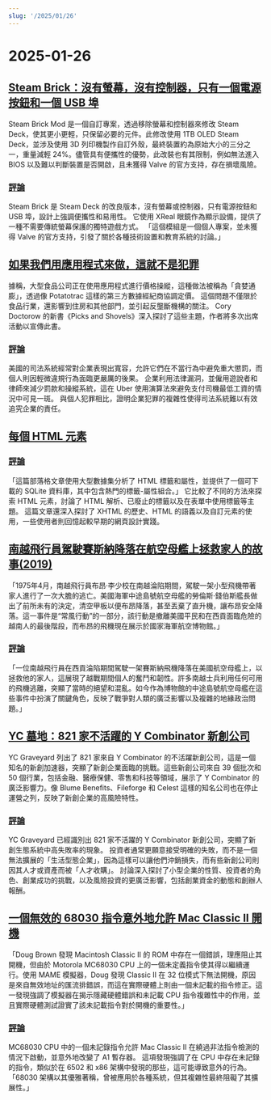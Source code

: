 ```yaml
---
slug: '/2025/01/26'
---
```


# 2025-01-26

## [Steam Brick：沒有螢幕，沒有控制器，只有一個電源按鈕和一個 USB 埠](https://crastinator-pro.github.io/steam-brick/)

Steam Brick Mod 是一個自訂專案，透過移除螢幕和控制器來修改 Steam Deck，使其更小更輕，只保留必要的元件。此修改使用 1TB OLED Steam Deck，並涉及使用 3D 列印機製作自訂外殼，最終裝置約為原始大小的三分之一，重量減輕 24%。儘管具有便攜性的優勢，此改裝也有其限制，例如無法進入 BIOS 以及難以判斷裝置是否開啟，且未獲得 Valve 的官方支持，存在損壞風險。

### [評論](https://news.ycombinator.com/item?id=42825441)

Steam Brick 是 Steam Deck 的改良版本，沒有螢幕或控制器，只有電源按鈕和 USB 埠，設計上強調便攜性和易用性。 它使用 XReal 眼鏡作為顯示設備，提供了一種不需要傳統螢幕保護的獨特遊戲方式。 「這個模組是一個個人專案，並未獲得 Valve 的官方支持，引發了關於各種技術設置和教育系統的討論。」

## [如果我們用應用程式來做，這就不是犯罪](https://pluralistic.net/2025/01/25/potatotrac/#carbo-loading)

據稱，大型食品公司正在使用應用程式進行價格操縱，這種做法被稱為「貪婪通膨」，透過像 Potatotrac 這樣的第三方數據經紀商協調定價。 這個問題不僅限於食品行業，還影響到住房和其他部門，並引起反壟斷機構的關注。 Cory Doctorow 的新書《Picks and Shovels》深入探討了這些主題，作者將多次出席活動以宣傳此書。

### [評論](https://news.ycombinator.com/item?id=42830646)

美國的司法系統經常對企業表現出寬容，允許它們在不當行為中避免重大懲罰，而個人則因輕微違規行為面臨更嚴厲的後果。 企業利用法律漏洞，並僱用遊說者和律師來減少罰款和操縱系統，這在 Uber 使用演算法來避免支付司機最低工資的情況中可見一斑。 與個人犯罪相比，證明企業犯罪的複雜性使得司法系統難以有效追究企業的責任。

## [每個 HTML 元素](https://iamwillwang.com/dollar/every-html-element/)

### [評論](https://news.ycombinator.com/item?id=42823722)

「這篇部落格文章使用大型數據集分析了 HTML 標籤和屬性，並提供了一個可下載的 SQLite 資料庫，其中包含熱門的標籤-屬性組合。」 它比較了不同的方法來探索 HTML 元素，討論了 HTML 解析、已廢止的標籤以及在表單中使用標籤等主題。 這篇文章還深入探討了 XHTML 的歷史、HTML 的語義以及自訂元素的使用，一些使用者則回憶起較早期的網頁設計實踐。

## [南越飛行員駕駛賽斯納降落在航空母艦上拯救家人的故事(2019)](https://www.historynet.com/maj-buang-lys-daring-feat-to-save-his-family/)

「1975年4月，南越飛行員布昂·李少校在南越淪陷期間，駕駛一架小型飛機帶著家人進行了一次大膽的逃亡。美國海軍中途島號航空母艦的勞倫斯·錢伯斯艦長做出了前所未有的決定，清空甲板以便布昂降落，甚至丟棄了直升機，讓布昂安全降落。這一事件是“常風行動”的一部分，該行動是撤離美國平民和在西貢面臨危險的越南人的最後階段，而布昂的飛機現在展示於國家海軍航空博物館。」

### [評論](https://news.ycombinator.com/item?id=42826536)

「一位南越飛行員在西貢淪陷期間駕駛一架賽斯納飛機降落在美國航空母艦上，以拯救他的家人，這展現了越戰期間個人的奮鬥和韌性。許多南越士兵利用任何可用的飛機逃離，突顯了當時的絕望和混亂。如今作為博物館的中途島號航空母艦在這些事件中扮演了關鍵角色，反映了戰爭對人類的廣泛影響以及複雜的地緣政治問題。」

## [YC 墓地：821 家不活躍的 Y Combinator 新創公司](https://ycgraveyard.iamwillwang.com/)

YC Graveyard 列出了 821 家來自 Y Combinator 的不活躍新創公司，這是一個知名的新創加速器，突顯了新創企業面臨的挑戰。這些新創公司來自 39 個批次和 50 個行業，包括金融、醫療保健、零售和科技等領域，展示了 Y Combinator 的廣泛影響力。像 Blume Benefits、Fileforge 和 Celest 這樣的知名公司也在停止運營之列，反映了新創企業的高風險特性。

### [評論](https://news.ycombinator.com/item?id=42828198)

YC Graveyard 已經識別出 821 家不活躍的 Y Combinator 新創公司，突顯了新創生態系統中高失敗率的現象。 投資者通常更願意接受明確的失敗，而不是一個無法擴展的「生活型態企業」，因為這樣可以讓他們沖銷損失，而有些新創公司則因其人才或資產而被「人才收購」。 討論深入探討了小型企業的性質、投資者的角色、創業成功的挑戰，以及風險投資的更廣泛影響，包括創業資金的動態和創辦人報酬。

## [一個無效的 68030 指令意外地允許 Mac Classic II 開機](https://www.downtowndougbrown.com/2025/01/the-invalid-68030-instruction-that-accidentally-allowed-the-mac-classic-ii-to-successfully-boot-up/)

「Doug Brown 發現 Macintosh Classic II 的 ROM 中存在一個錯誤，理應阻止其開機，但由於 Motorola MC68030 CPU 上的一個未定義指令使其得以繼續運行。使用 MAME 模擬器，Doug 發現 Classic II 在 32 位模式下無法開機，原因是來自無效地址的匯流排錯誤，而這在實際硬體上則由一個未記載的指令修正。這一發現強調了模擬器在揭示隱藏硬體錯誤和未記載 CPU 指令複雜性中的作用，並且實際硬體測試證實了該未記載指令對於開機的重要性。」

### [評論](https://news.ycombinator.com/item?id=42824562)

MC68030 CPU 中的一個未記錄指令允許 Mac Classic II 在繞過非法指令檢測的情況下啟動，並意外地改變了 A1 暫存器。 這項發現強調了在 CPU 中存在未記錄的指令，類似於在 6502 和 x86 架構中發現的那些，這可能導致意外的行為。 「68030 架構以其優雅著稱，曾被應用於各種系統，但其複雜性最終阻礙了其擴展性。」

<head>
  <meta property="og:title" content="Steam Brick：沒有螢幕，沒有控制器，只有一個電源按鈕和一個 USB 埠" />
  <meta property="og:type" content="website" />
  <meta property="og:image" content="https://og.cho.sh/api/og/?title=Steam%20Brick%EF%BC%9A%E6%B2%92%E6%9C%89%E8%9E%A2%E5%B9%95%EF%BC%8C%E6%B2%92%E6%9C%89%E6%8E%A7%E5%88%B6%E5%99%A8%EF%BC%8C%E5%8F%AA%E6%9C%89%E4%B8%80%E5%80%8B%E9%9B%BB%E6%BA%90%E6%8C%89%E9%88%95%E5%92%8C%E4%B8%80%E5%80%8B%20USB%20%E5%9F%A0&subheading=2025%E5%B9%B41%E6%9C%8826%E6%97%A5%20%E6%98%9F%E6%9C%9F%E6%97%A5%3A%20Hacker%20News%20%E6%91%98%E8%A6%81" />
</head>

